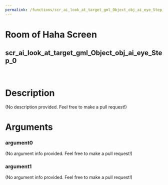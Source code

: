 ```yaml
---
permalink: /functions/scr_ai_look_at_target_gml_Object_obj_ai_eye_Step_0
---
```

# Room of Haha Screen  
## scr_ai_look_at_target_gml_Object_obj_ai_eye_Step_0  
&nbsp;  
# Description  
(No description provided. Feel free to make a pull request!) 
&nbsp;  
# Arguments
### argument0
(No argument info provided. Feel free to make a pull request!)
&nbsp;  
### argument1
(No argument info provided. Feel free to make a pull request!)
&nbsp;  


